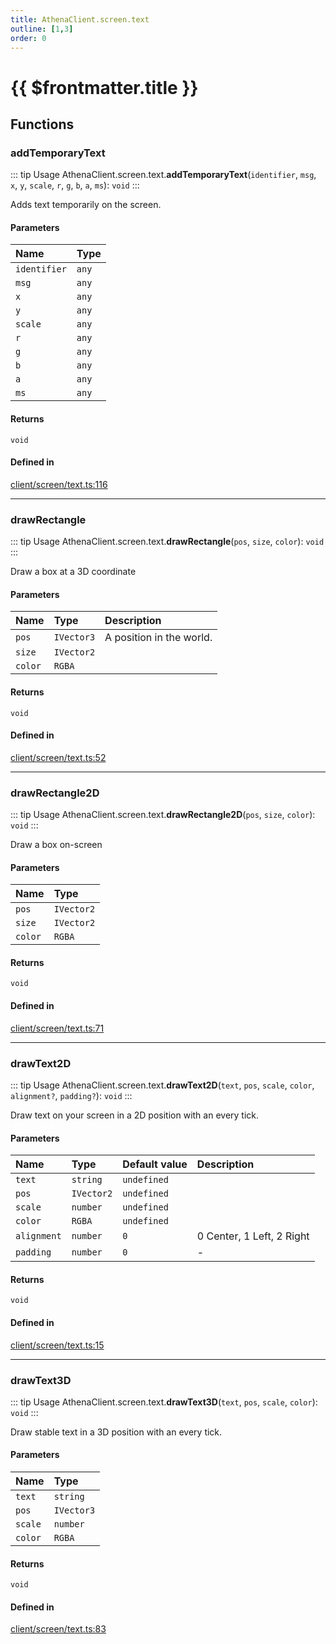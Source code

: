 ```yaml
---
title: AthenaClient.screen.text
outline: [1,3]
order: 0
---
```


# {{ $frontmatter.title }}


## Functions

### addTemporaryText

::: tip Usage
AthenaClient.screen.text.**addTemporaryText**(`identifier`, `msg`, `x`, `y`, `scale`, `r`, `g`, `b`, `a`, `ms`): `void`
:::

Adds text temporarily on the screen.

#### Parameters

| Name | Type |
| :------ | :------ |
| `identifier` | `any` |
| `msg` | `any` |
| `x` | `any` |
| `y` | `any` |
| `scale` | `any` |
| `r` | `any` |
| `g` | `any` |
| `b` | `any` |
| `a` | `any` |
| `ms` | `any` |

#### Returns

`void`

#### Defined in

[client/screen/text.ts:116](https://github.com/Stuyk/altv-athena/blob/380b7cf/src/core/client/screen/text.ts#L116)

___

### drawRectangle

::: tip Usage
AthenaClient.screen.text.**drawRectangle**(`pos`, `size`, `color`): `void`
:::

Draw a box at a 3D coordinate

#### Parameters

| Name | Type | Description |
| :------ | :------ | :------ |
| `pos` | `IVector3` | A position in the world. |
| `size` | `IVector2` |  |
| `color` | `RGBA` |  |

#### Returns

`void`

#### Defined in

[client/screen/text.ts:52](https://github.com/Stuyk/altv-athena/blob/380b7cf/src/core/client/screen/text.ts#L52)

___

### drawRectangle2D

::: tip Usage
AthenaClient.screen.text.**drawRectangle2D**(`pos`, `size`, `color`): `void`
:::

Draw a box on-screen

#### Parameters

| Name | Type |
| :------ | :------ |
| `pos` | `IVector2` |
| `size` | `IVector2` |
| `color` | `RGBA` |

#### Returns

`void`

#### Defined in

[client/screen/text.ts:71](https://github.com/Stuyk/altv-athena/blob/380b7cf/src/core/client/screen/text.ts#L71)

___

### drawText2D

::: tip Usage
AthenaClient.screen.text.**drawText2D**(`text`, `pos`, `scale`, `color`, `alignment?`, `padding?`): `void`
:::

Draw text on your screen in a 2D position with an every tick.

#### Parameters

| Name | Type | Default value | Description |
| :------ | :------ | :------ | :------ |
| `text` | `string` | `undefined` |  |
| `pos` | `IVector2` | `undefined` |  |
| `scale` | `number` | `undefined` |  |
| `color` | `RGBA` | `undefined` |  |
| `alignment` | `number` | `0` | 0 Center, 1 Left, 2 Right |
| `padding` | `number` | `0` | - |

#### Returns

`void`

#### Defined in

[client/screen/text.ts:15](https://github.com/Stuyk/altv-athena/blob/380b7cf/src/core/client/screen/text.ts#L15)

___

### drawText3D

::: tip Usage
AthenaClient.screen.text.**drawText3D**(`text`, `pos`, `scale`, `color`): `void`
:::

Draw stable text in a 3D position with an every tick.

#### Parameters

| Name | Type |
| :------ | :------ |
| `text` | `string` |
| `pos` | `IVector3` |
| `scale` | `number` |
| `color` | `RGBA` |

#### Returns

`void`

#### Defined in

[client/screen/text.ts:83](https://github.com/Stuyk/altv-athena/blob/380b7cf/src/core/client/screen/text.ts#L83)
